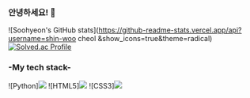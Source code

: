 ### 안녕하세요! 👋

![Soohyeon's GitHub stats](https://github-readme-stats.vercel.app/api?username=shin-woo cheol &show_icons=true&theme=radical)
[![Solved.ac Profile](http://mazassumnida.wtf/api/v2/generate_badge?boj=ya2467)](https://solved.ac/ya2467/)
<h3> -My tech stack- </h3>
![Python]<img src="https://img.shields.io/badge/Python-E34F26?style=flat-square&logo=Python&logoColor=white">
![HTML5]<img src="https://img.shields.io/badge/HTML5-E34F26?style=flat-square&logo=HTML5&logoColor=white">
![CSS3]<img src="https://img.shields.io/badge/CSS3-1572B6?style=flat-square&logo=CSS3&logoColor=white">


